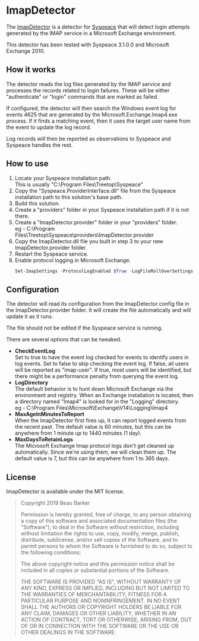 # ImapDetector

The [ImapDetector](https://github.com/barkerest/syspeace_imap_detector) is a
detector for [Syspeace](https://syspeace.com) that will detect login attempts
generated by the IMAP service in a Microsoft Exchange environment.

This detector has been tested with Syspeace 3.1.0.0 and Microsoft Exchange 2010.

## How it works

The detector reads the log files generated by the IMAP service and processes the
records related to login failures.  These will be either "authenticate" or 
"login" commands that are marked as failed.

If configured, the detector will then search the Windows event log for events
4625 that are generated by the Microsoft.Exchange.Imap4.exe process.  If it 
finds a matching event, then it uses the target user name from the event to 
update the log record.

Log records will then be reported as observations to Syspeace and Syspeace 
handles the rest.

## How to use

1. Locate your Syspeace installation path.  
   This is usually "C:\Program Files\Treetop\Syspeace"
2. Copy the "Syspeace.ProviderInterface.dll" file from the Syspeace installation
   path to this solution's base path.
3. Build this solution.
4. Create a "providers" folder in your Syspeace installation path if it is 
   not there.
5. Create a "ImapDetector.provider" folder in your "providers" folder.  
   eg - C:\Program Files\Treetop\Syspeace\providers\ImapDetector.provider
6. Copy the ImapDetector.dll file you built in step 3 to your new 
   ImapDetector.provider folder.
7. Restart the Syspeace service.
8. Enable protocol logging in Microsoft Exchange.
   ```powershell
   Set-ImapSettings -ProtocolLogEnabled $True -LogFileRollOverSettings Hourly
   ```

## Configuration

The detector will read its configuration from the ImapDetector.config file in
the ImapDetector.provider folder.  It will create the file automatically and 
will update it as it runs.

The file should not be edited if the Syspeace service is running.

There are several options that can be tweaked.

- **CheckEventLog**  
  Set to true to have the event log checked for events to identify users in log
  events.  Set to false to skip checking the event log.  If false, all users
  will be reported as "imap-user".  If true, most users will be identified, but
  there might be a performance penalty from querying the event log.
- **LogDirectory**  
  The default behavior is to hunt down Microsoft Exchange via the environment
  and registry.  When an Exchange installation is located, then a directory
  named "Imap4" is looked for in the "Logging" directory.  
  eg - C:\Program Files\Microsoft\Exchange\V14\Logging\Imap4
- **MaxAgeInMinutesToReport**  
  When the ImapDetector first fires up, it can report logged events from the 
  recent past.  The default value is 60 minutes, but this can be anywhere from
  1 minute up to 1440 minutes (1 day).
- **MaxDaysToRetainLogs**  
  The Microsoft Exchange Imap protocol logs don't get cleaned up automatically.
  Since we're using them, we will clean them up.  The default value is 7, but 
  this can be anywhere from 1 to 365 days.

## License

ImapDetector is available under the MIT license.

> Copyright 2019 Beau Barker
>
> Permission is hereby granted, free of charge, to any person obtaining a copy 
> of this software and associated documentation files (the "Software"), to deal
> in the Software without restriction, including without limitation the rights
> to use, copy, modify, merge, publish, distribute, sublicense, and/or sell
> copies of the Software, and to permit persons to whom the Software is
> furnished to do so, subject to the following conditions:
> 
> The above copyright notice and this permission notice shall be included in
> all copies or substantial portions of the Software.
> 
> THE SOFTWARE IS PROVIDED "AS IS", WITHOUT WARRANTY OF ANY KIND, EXPRESS OR
> IMPLIED, INCLUDING BUT NOT LIMITED TO THE WARRANTIES OF MERCHANTABILITY,
> FITNESS FOR A PARTICULAR PURPOSE AND NONINFRINGEMENT. IN NO EVENT SHALL THE
> AUTHORS OR COPYRIGHT HOLDERS BE LIABLE FOR ANY CLAIM, DAMAGES OR OTHER
> LIABILITY, WHETHER IN AN ACTION OF CONTRACT, TORT OR OTHERWISE, ARISING FROM,
> OUT OF OR IN CONNECTION WITH THE SOFTWARE OR THE USE OR OTHER DEALINGS IN THE
> SOFTWARE.
